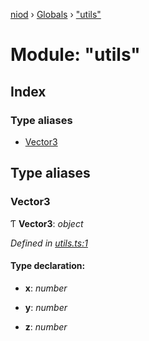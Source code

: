 [niod](../README.md) › [Globals](../globals.md) › ["utils"](_utils_.md)

# Module: "utils"

## Index

### Type aliases

* [Vector3](_utils_.md#vector3)

## Type aliases

###  Vector3

Ƭ **Vector3**: *object*

*Defined in [utils.ts:1](https://github.com/Ked57/NIOD/blob/3d4f24b/src/utils.ts#L1)*

#### Type declaration:

* **x**: *number*

* **y**: *number*

* **z**: *number*
